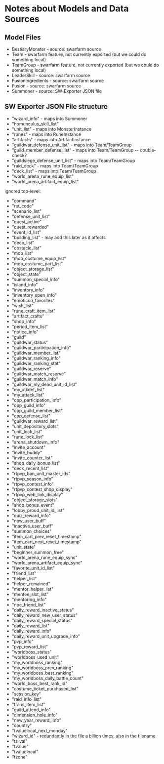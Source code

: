 #  Notes about Models and Data Sources

## Model Files

* BestiaryMonster - source: swarfarm source
* Team - swarfarm feature, not currently exported (but we could do something local)
* TeamGroup - swarfarm feature, not currently exported (but we could do something local)
* LeaderSkill - source: swarfarm source
* FusionIngredients - source: swarfarm source
* Fusion - source: swarfarm source
* Summoner - source: SW-Exporter JSON file

## SW Exporter JSON File structure

* "wizard_info" - maps into Summoner
* "homunculus_skill_list"
* "unit_list" - maps into MonsterInstance
* "runes" - maps into RuneInstance
* "artifacts" - maps into ArtifactInstance
* "guildwar_defense_unit_list" - maps into Team/TeamGroup
* "guild_member_defense_list" - maps into Team/TeamGroup -- double-check?
* "guildsiege_defense_unit_list" - maps into Team/TeamGroup
* "raid_deck" - maps into Team/TeamGroup
* "deck_list" - maps into Team/TeamGroup
* "world_arena_rune_equip_list"
* "world_arena_artifact_equip_list"

ignored top-level: 

* "command"
* "ret_code"
* "scenario_list"
* "defense_unit_list"
* "quest_active"
* "quest_rewarded"
* "event_id_list"
* "building_list" - may add this later as it affects
* "deco_list"
* "obstacle_list"
* "mob_list"
* "mob_costume_equip_list"
* "mob_costume_part_list"
* "object_storage_list"
* "object_state"
* "summon_special_info"
* "island_info"
* "inventory_info"
* "inventory_open_info"
* "emoticon_favorites"
* "wish_list"
* "rune_craft_item_list"
* "artifact_crafts"
* "shop_info"
* "period_item_list"
* "notice_info"
* "guild"
* "guildwar_status"
* "guildwar_participation_info"
* "guildwar_member_list"
* "guildwar_ranking_info"
* "guildwar_ranking_stat"
* "guildwar_reserve"
* "guildwar_match_reserve"
* "guildwar_match_info"
* "guildwar_my_dead_unit_id_list"
* "my_atkdef_list"
* "my_attack_list"
* "opp_participation_info"
* "opp_guild_info"
* "opp_guild_member_list"
* "opp_defense_list"
* "guildwar_reward_list"
* "unit_depository_slots"
* "unit_lock_list"
* "rune_lock_list"
* "arena_shutdown_info"
* "invite_account"
* "invite_buddy"
* "invite_counter_list"
* "shop_daily_bonus_list"
* "deck_recent_list"
* "rtpvp_ban_unit_master_ids"
* "rtpvp_season_info"
* "rtpvp_contest_info"
* "rtpvp_contest_shop_display"
* "rtpvp_web_link_display"
* "object_storage_slots"
* "shop_bonus_event"
* "lobby_proud_unit_id_list"
* "quiz_reward_info"
* "new_user_buff"
* "inactive_user_buff"
* "summon_choices"
* "item_cart_prev_reset_timestamp"
* "item_cart_next_reset_timestamp"
* "unit_state"
* "beginner_summon_free"
* "world_arena_rune_equip_sync"
* "world_arena_artifact_equip_sync"
* "favorite_unit_id_list"
* "friend_list"
* "helper_list"
* "helper_remained"
* "mentor_helper_list"
* "mentee_slot_list"
* "mentoring_info"
* "npc_friend_list"
* "daily_reward_inactive_status"
* "daily_reward_new_user_status"
* "daily_reward_special_status"
* "daily_reward_list"
* "daily_reward_info"
* "daily_reward_unit_upgrade_info"
* "pvp_info"
* "pvp_reward_list"
* "worldboss_status"
* "worldboss_used_unit"
* "my_worldboss_ranking"
* "my_worldboss_prev_ranking"
* "my_worldboss_best_ranking"
* "my_worldboss_daily_battle_count"
* "world_boss_best_rank_id"
* "costume_ticket_purchased_list"
* "session_key"
* "raid_info_list"
* "trans_item_list"
* "guild_attend_info"
* "dimension_hole_info"
* "new_year_reward_info"
* "country"
* "tvaluelocal_next_monday"
* "wizard_id" - redundantly in the file a billion times, also in the filename
* "ts_val"
* "tvalue"
* "tvaluelocal"
* "tzone"

